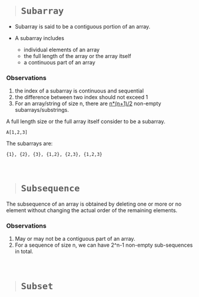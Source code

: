 > # **```Subarray```**

- Subarray is said to be a contiguous portion of an array.

- A subarray includes
  - individual elements of an array
  - the full length of the array or the array itself
  - a continuous part of an array

### **Observations**

1. the index of a subarray is continuous and sequential
2. the difference between two index should not exceed 1
3. For an array/string of size n, there are <ins>n*(n+1)/2</ins> non-empty subarrays/substrings.

A full length size or the full array itself consider to be a subarray.

```
A[1,2,3]
```

The subarrays are:

```
{1}, {2}, {3}, {1,2}, {2,3}, {1,2,3}
```

&nbsp;

> # **```Subsequence```**

The subsequence of an array is obtained by deleting one or more or no element without changing the actual order of the remaining elements.

### **Observations**

1. May or may not be a contiguous part of an array.
2. For a sequence of size n, we can have 2^n-1 non-empty sub-sequences in total.

&nbsp;

> # **```Subset```**
